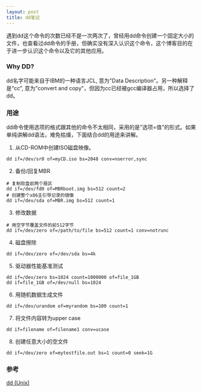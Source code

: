 ```yaml
---
layout: post
title: dd笔记
---
```

遇到dd这个命令的次数已经不是一次两次了，曾经用dd命令创建一个固定大小的文件，也查看过dd命令的手册，但确实没有深入认识这个命令，这个博客目的在于进一步认识这个命令以及它的其他应用。

### Why DD?
dd名字可能来自于IBM的一种语言JCL, 意为"Data Description"。另一种解释是“cc”, 意为"convert and copy"，但因为cc已经被gcc编译器占用，所以选择了dd。

### 用途
dd命令使用选项的格式跟其他的命令不太相同，采用的是"选项=值"的形式。如果单纯讲解dd语法，难免枯燥，下面结合dd的用途来讲解。

1. 从CD-ROM中创建ISO磁盘映像。
```
dd if=/dev/sr0 of=myCD.iso bs=2048 conv=noerror,sync
```

2. 备份/回复MBR
```
# 复制软盘前两个扇区
dd if=/dev/fd0 of=MBRboot.img bs=512 count=2
# 创建整个x86主引导记录的镜像
dd if=/dev/sda of=MBR.img bs=512 count=1
```

3. 修改数据
```
# 用空字节覆盖文件的前512字节
dd if=/dev/zero of=/path/to/file bs=512 count=1 conv=notrunc
```

4. 磁盘擦除
```
dd if=/dev/zero of=/dev/sda bs=4k
```

5. 驱动器性能基准测试
```
dd if=/dev/zero bs=1024 count=1000000 of=file_1GB
dd if=file_1GB of=/dev/null bs=1024
```

6. 用随机数据生成文件
```
dd if=/dev/urandom of=myrandom bs=100 count=1
```

7. 将文件内容转为upper case
```
dd if=filename of=filename1 conv=ucase
```

8. 创建任意大小的空文件
```
dd if=/dev/zero of=mytestfile.out bs=1 count=0 seek=1G
```

### 参考
[dd (Unix)](https://zh.wikipedia.org/wiki/Dd_(Unix))
